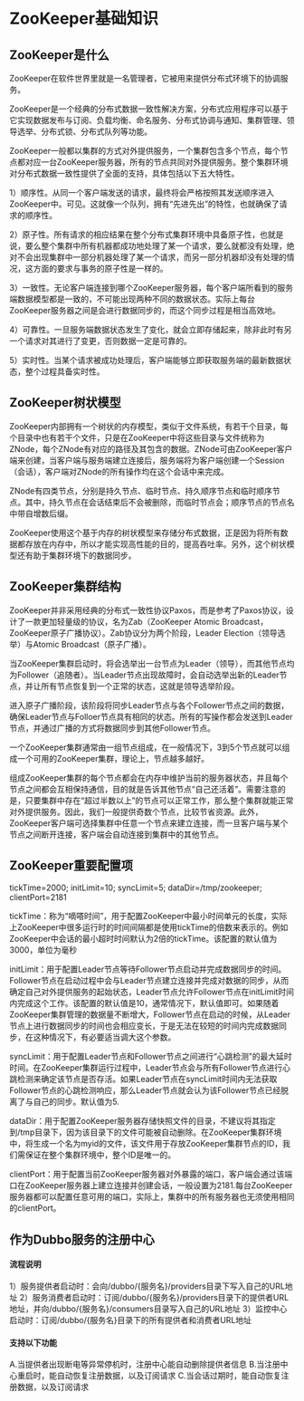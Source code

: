 # ZooKeeper基础知识
## ZooKeeper是什么
ZooKeeper在软件世界里就是一名管理者，它被用来提供分布式环境下的协调服务。

ZooKeeper是一个经典的分布式数据一致性解决方案，分布式应用程序可以基于它实现数据发布与订阅、负载均衡、命名服务、分布式协调与通知、集群管理、领导选举、分布式锁、分布式队列等功能。

ZooKeeper一般都以集群的方式对外提供服务，一个集群包含多个节点，每个节点都对应一台ZooKeeper服务器，所有的节点共同对外提供服务。整个集群环境对分布式数据一致性提供了全面的支持，具体包括以下五大特性。

1）顺序性。从同一个客户端发送的请求，最终将会严格按照其发送顺序进入ZooKeeper中。可见。这就像一个队列，拥有“先进先出”的特性，也就确保了请求的顺序性。

2）原子性。所有请求的相应结果在整个分布式集群环境中具备原子性，也就是说，要么整个集群中所有机器都成功地处理了某一个请求，要么就都没有处理，绝对不会出现集群中一部分机器处理了某一个请求，而另一部分机器却没有处理的情况，这方面的要求与事务的原子性是一样的。

3）一致性。无论客户端连接到哪个ZooKeeper服务器，每个客户端所看到的服务端数据模型都是一致的，不可能出现两种不同的数据状态。实际上每台ZooKeeper服务器之间是会进行数据同步的，而这个同步过程是相当高效地。

4）可靠性。一旦服务端数据状态发生了变化，就会立即存储起来，除非此时有另一个请求对其进行了变更，否则数据一定是可靠的。

5）实时性。当某个请求被成功处理后，客户端能够立即获取服务端的最新数据状态，整个过程具备实时性。

## ZooKeeper树状模型
ZooKeeper内部拥有一个树状的内存模型，类似于文件系统，有若干个目录，每个目录中也有若干个文件，只是在ZooKeeper中将这些目录与文件统称为ZNode，每个ZNode有对应的路径及其包含的数据。ZNode可由ZooKeeper客户端来创建，当客户端与服务端建立连接后，服务端将为客户端创建一个Session（会话），客户端对ZNode的所有操作均在这个会话中来完成。

ZNode有四类节点，分别是持久节点、临时节点、持久顺序节点和临时顺序节点。其中，持久节点在会话结束后不会被删除，而临时节点会；顺序节点的节点名中带自增数后缀。

ZooKeeper使用这个基于内存的树状模型来存储分布式数据，正是因为将所有数据都存放在内存中，所以才能实现高性能的目的，提高吞吐率。另外，这个树状模型还有助于集群环境下的数据同步。

## ZooKeeper集群结构
ZooKeeper并非采用经典的分布式一致性协议Paxos，而是参考了Paxos协议，设计了一款更加轻量级的协议，名为Zab（ZooKeeper Atomic Broadcast，ZooKeeper原子广播协议）。Zab协议分为两个阶段，Leader Election（领导选举）与Atomic Broadcast（原子广播）。

当ZooKeeper集群启动时，将会选举出一台节点为Leader（领导），而其他节点均为Follower（追随者）。当Leader节点出现故障时，会自动选举出新的Leader节点，并让所有节点恢复到一个正常的状态，这就是领导选举阶段。

进入原子广播阶段，该阶段将同步Leader节点与各个Follower节点之间的数据，确保Leader节点与Folloer节点具有相同的状态。所有的写操作都会发送到Leader节点，并通过广播的方式将数据同步到其他Follower节点。

一个ZooKeeper集群通常由一组节点组成，在一般情况下，3到5个节点就可以组成一个可用的ZooKeeper集群，理论上，节点越多越好。

组成ZooKeeper集群的每个节点都会在内存中维护当前的服务器状态，并且每个节点之间都会互相保持通信，目的就是告诉其他节点“自己还活着”。需要注意的是，只要集群中存在“超过半数以上”的节点可以正常工作，那么整个集群就能正常对外提供服务。因此，我们一般提供奇数个节点，比较节省资源。此外，ZooKeeper客户端可选择集群中任意一个节点来建立连接，而一旦客户端与某个节点之间断开连接，客户端会自动连接到集群中的其他节点。

## ZooKeeper重要配置项
tickTime=2000; initLimit=10; syncLimit=5; dataDir=/tmp/zookeeper; clientPort=2181

tickTime：称为“嘀嗒时间”，用于配置ZooKeeper中最小时间单元的长度，实际上ZooKeeper中很多运行时的时间间隔都是使用tickTime的倍数来表示的。例如ZooKeeper中会话的最小超时时间默认为2倍的tickTime。该配置的默认值为3000，单位为毫秒

initLimit：用于配置Leader节点等待Follower节点启动并完成数据同步的时间。Follower节点在启动过程中会与Leader节点建立连接并完成对数据的同步，从而确定自己对外提供服务的起始状态，Leader节点允许Follower节点在initLimit时间内完成这个工作。该配置的默认值是10，通常情况下，默认值即可。如果随着ZooKeeper集群管理的数据量不断增大，Follower节点在启动的时候，从Leader节点上进行数据同步的时间也会相应变长，于是无法在较短的时间内完成数据同步，在这种情况下，有必要适当调大这个参数。

syncLimit：用于配置Leader节点和Follower节点之间进行“心跳检测”的最大延时时间。在ZooKeeper集群运行过程中，Leader节点会与所有Follower节点进行心跳检测来确定该节点是否存活。如果Leader节点在syncLimit时间内无法获取Follower节点的心跳检测响应，那么Leader节点就会认为该Follower节点已经脱离了与自己的同步。默认值为5.

dataDir：用于配置ZooKeeper服务器存储快照文件的目录，不建议将其指定到/tmp目录下，因为该目录下的文件可能被自动删除。在ZooKeeper集群环境中，将生成一个名为myid的文件，该文件用于存放ZooKeeper集群节点的ID，我们需保证在整个集群环境中，整个ID是唯一的。

clientPort：用于配置当前ZooKeeper服务器对外暴露的端口，客户端会通过该端口在ZooKeeper服务器上建立连接并创建会话，一般设置为2181.每台ZooKeeper服务器都可以配置任意可用的端口，实际上，集群中的所有服务器也无须使用相同的clientPort。

## 作为Dubbo服务的注册中心
#### 流程说明
1）服务提供者启动时：会向/dubbo/{服务名}/providers目录下写入自己的URL地址
2）服务消费者启动时：订阅/dubbo/{服务名}/providers目录下的提供者URL地址，并向/dubbo/{服务名}/consumers目录写入自己的URL地址
3）监控中心启动时：订阅/dubbo/{服务名}目录下的所有提供者和消费者URL地址
#### 支持以下功能
A.当提供者出现断电等异常停机时，注册中心能自动删除提供者信息
B.当注册中心重启时，能自动恢复注册数据，以及订阅请求
C.当会话过期时，能自动恢复注册数据，以及订阅请求 







